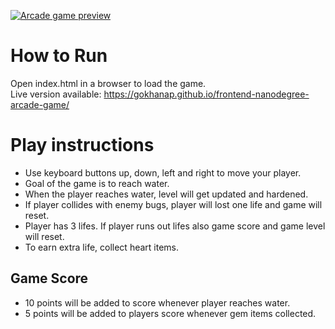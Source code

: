 [![Arcade game preview](https://gokhanapaydin.com/img/project2_1200.jpg)](https://gokhanap.github.io/frontend-nanodegree-arcade-game/)

# How to Run
Open index.html in a browser to load the game.  
Live version available: https://gokhanap.github.io/frontend-nanodegree-arcade-game/

# Play instructions
- Use keyboard buttons up, down, left and right to move your player.
- Goal of the game is to reach water.
- When the player reaches water, level will get updated and hardened.
- If player collides with enemy bugs, player will lost one life and game will reset.
- Player has 3 lifes. If player runs out lifes also game score and game level will reset.
- To earn extra life, collect heart items.

## Game Score
- 10 points will be added to score whenever player reaches water.
- 5 points will be added to players score whenever gem items collected.
